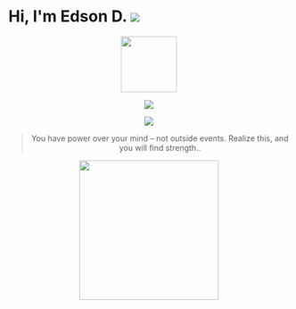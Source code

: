Hi, I'm Edson D. ![](https://img.shields.io/badge/stars%20⭐-1245-yellow) 
==

<p align="center"><img height="100px"src="https://custom-title-readme.vercel.app/custom-title?font=Fira%20Code&text=Coming+soon..&weight=500&size=64&color=a83268"/></p> 
<p align="center">
   <a href="" >
    <img src="https://last-fm-badge.vercel.app/lastfm-badge?username=Eddev000" />
  </a>
</p>

<p align="center">
  <a href="https://ski">
    <img src="https://skillicons.dev/icons?i=js,html,css,nodejs,bash,linux,vim" />
  </a>
</p>

<div align="center">

>You have power over your mind – not outside events. Realize this, and you will find strength..
    
</div>
<p align="center">
  <a href="https://letterboxd.com/mayber" >
    <img width="250" src="https://letterboxd-github-badge.vercel.app/badge?user=Mayber" />
  </a>
</p>





